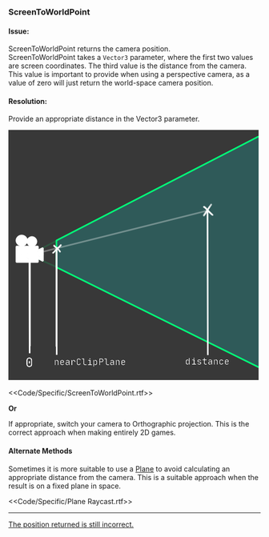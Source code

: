 ### ScreenToWorldPoint

#### Issue:
ScreenToWorldPoint returns the camera position.  
ScreenToWorldPoint takes a `Vector3` parameter, where the first two values are screen coordinates. The third value is the distance from the camera.  
This value is important to provide when using a perspective camera, as a value of zero will just return the world-space camera position.

#### Resolution:
Provide an appropriate distance in the Vector3 parameter.

![Distance values for ScreenToWorldPoint](screenToWorld.png)  

<<Code/Specific/ScreenToWorldPoint.rtf>>

**Or**  

If appropriate, switch your camera to Orthographic projection. This is the correct approach when making entirely 2D games.

#### Alternate Methods

Sometimes it is more suitable to use a [Plane](https://docs.unity3d.com/ScriptReference/Plane.html) to avoid calculating an appropriate distance from the camera. This is a suitable approach when the result is on a fixed plane in space.  

<<Code/Specific/Plane Raycast.rtf>>  

---
[The position returned is still incorrect.](ScreenToWorldPoint%20Spaces.md)